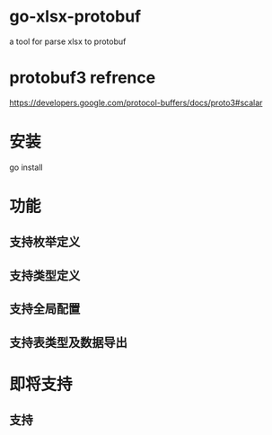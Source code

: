# go-xlsx-protobuf
a tool for parse xlsx to protobuf

# protobuf3 refrence
<https://developers.google.com/protocol-buffers/docs/proto3#scalar>

# 安装 
go install

# 功能
## 支持枚举定义
## 支持类型定义
## 支持全局配置
## 支持表类型及数据导出

# 即将支持
## 支持